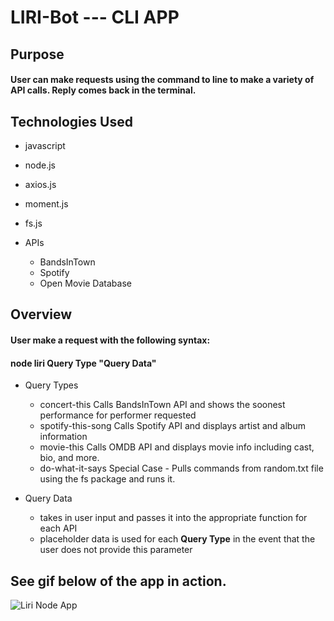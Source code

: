 # LIRI-Bot   ---  CLI APP

## Purpose
#### User can make requests using the command to line to make a variety of API calls. Reply comes back in the terminal.

## Technologies Used
* javascript
* node.js
* axios.js
* moment.js
* fs.js

* APIs
  * BandsInTown
  * Spotify
  * Open Movie Database
  
## Overview
#### User make a request with the following syntax:
#### node liri **Query Type** **"Query Data"**

* Query Types
  * concert-this       Calls BandsInTown API and shows the soonest performance for performer requested
  * spotify-this-song  Calls Spotify API and displays artist and album information
  * movie-this         Calls OMDB API and displays movie info including cast, bio, and more.
  * do-what-it-says    Special Case - Pulls commands from random.txt file using the fs package and runs it.
  
* Query Data
  * takes in user input and passes it into the appropriate function for each API
  * placeholder data is used for each **Query Type** in the event that the user does not provide this parameter

## See gif below of the app in action.
![Liri Node App](https://user-images.githubusercontent.com/50809345/60522243-3e00e780-9cae-11e9-847e-c8ebe5cff5fb.gif)
